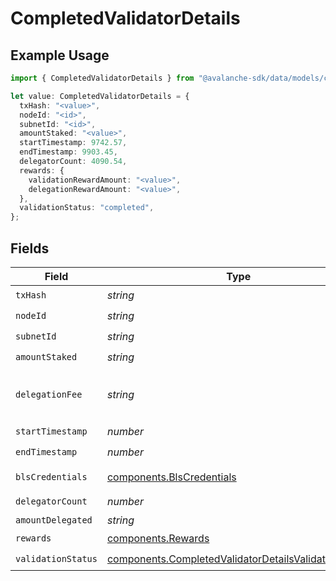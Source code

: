 # CompletedValidatorDetails

## Example Usage

```typescript
import { CompletedValidatorDetails } from "@avalanche-sdk/data/models/components";

let value: CompletedValidatorDetails = {
  txHash: "<value>",
  nodeId: "<id>",
  subnetId: "<id>",
  amountStaked: "<value>",
  startTimestamp: 9742.57,
  endTimestamp: 9903.45,
  delegatorCount: 4090.54,
  rewards: {
    validationRewardAmount: "<value>",
    delegationRewardAmount: "<value>",
  },
  validationStatus: "completed",
};
```

## Fields

| Field                                                                                                                        | Type                                                                                                                         | Required                                                                                                                     | Description                                                                                                                  |
| ---------------------------------------------------------------------------------------------------------------------------- | ---------------------------------------------------------------------------------------------------------------------------- | ---------------------------------------------------------------------------------------------------------------------------- | ---------------------------------------------------------------------------------------------------------------------------- |
| `txHash`                                                                                                                     | *string*                                                                                                                     | :heavy_check_mark:                                                                                                           | N/A                                                                                                                          |
| `nodeId`                                                                                                                     | *string*                                                                                                                     | :heavy_check_mark:                                                                                                           | N/A                                                                                                                          |
| `subnetId`                                                                                                                   | *string*                                                                                                                     | :heavy_check_mark:                                                                                                           | N/A                                                                                                                          |
| `amountStaked`                                                                                                               | *string*                                                                                                                     | :heavy_check_mark:                                                                                                           | N/A                                                                                                                          |
| `delegationFee`                                                                                                              | *string*                                                                                                                     | :heavy_minus_sign:                                                                                                           | The percentage of total estimated delegator rewards allocated to validator nodes for supporting delegations.                 |
| `startTimestamp`                                                                                                             | *number*                                                                                                                     | :heavy_check_mark:                                                                                                           | N/A                                                                                                                          |
| `endTimestamp`                                                                                                               | *number*                                                                                                                     | :heavy_check_mark:                                                                                                           | N/A                                                                                                                          |
| `blsCredentials`                                                                                                             | [components.BlsCredentials](../../models/components/blscredentials.md)                                                       | :heavy_minus_sign:                                                                                                           | Present for AddPermissionlessValidatorTx                                                                                     |
| `delegatorCount`                                                                                                             | *number*                                                                                                                     | :heavy_check_mark:                                                                                                           | N/A                                                                                                                          |
| `amountDelegated`                                                                                                            | *string*                                                                                                                     | :heavy_minus_sign:                                                                                                           | N/A                                                                                                                          |
| `rewards`                                                                                                                    | [components.Rewards](../../models/components/rewards.md)                                                                     | :heavy_check_mark:                                                                                                           | N/A                                                                                                                          |
| `validationStatus`                                                                                                           | [components.CompletedValidatorDetailsValidationStatus](../../models/components/completedvalidatordetailsvalidationstatus.md) | :heavy_check_mark:                                                                                                           | N/A                                                                                                                          |